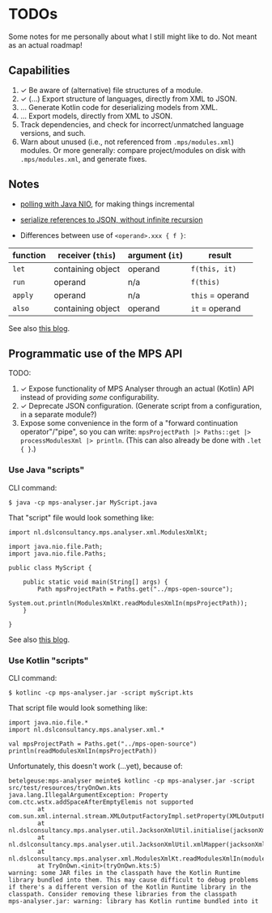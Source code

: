 # TODOs

Some notes for me personally about what I still might like to do.
Not meant as an actual roadmap!


## Capabilities

1. &#10003; Be aware of (alternative) file structures of a module.
1. &#10003; (...) Export structure of languages, directly from XML to JSON.
1. ... Generate Kotlin code for deserializing models from XML.
1. ... Export models, directly from XML to JSON.
1. Track dependencies, and check for incorrect/unmatched language versions, and such.
1. Warn about unused (i.e., not referenced from `.mps/modules.xml`) modules.
    Or more generally: compare project/modules on disk with `.mps/modules.xml`, and generate fixes.


## Notes

* [polling with Java NIO](https://dzone.com/articles/event-driven-architecture-over-polling-architecture), for making things incremental

* [serialize references to JSON, without infinite recursion](https://www.logicbig.com/tutorials/misc/jackson/json-identity-info-annotation.html)

* Differences between use of `<operand>.xxx { f }`:

| function | receiver (`this`) | argument (`it`) | result |
|---|---|---|---|
| `let` | containing object | operand | `f(this, it)` |
| `run` | operand | n/a | `f(this)` |
| `apply` | operand | n/a | `this` = operand |
| `also` | containing object | operand | `it` = operand |

See also [this blog](http://beust.com/weblog/2015/10/30/exploring-the-kotlin-standard-library/).


## Programmatic use of the MPS API

TODO:

1. &#10003; Expose functionality of MPS Analyser through an actual (Kotlin) API instead of providing _some_ configurability.
2. &#10003; Deprecate JSON configuration. (Generate script from a configuration, in a separate module?)
3. Expose some convenience in the form of a "forward continuation operator"/"pipe", so you can write: `mpsProjectPath |> Paths::get |> processModulesXml |> println`.
    (This can also already be done with `.let { }`.) 


### Use Java "scripts"

CLI command:

```
$ java -cp mps-analyser.jar MyScript.java
```

That "script" file would look something like:

```
import nl.dslconsultancy.mps.analyser.xml.ModulesXmlKt;

import java.nio.file.Path;
import java.nio.file.Paths;

public class MyScript {

    public static void main(String[] args) {
        Path mpsProjectPath = Paths.get("../mps-open-source");
        System.out.println(ModulesXmlKt.readModulesXmlIn(mpsProjectPath));
    }

}
```

See also [this blog](https://blog.codefx.org/java/scripting-java-shebang/).


### Use Kotlin "scripts"

CLI command:

```
$ kotlinc -cp mps-analyser.jar -script myScript.kts
```

That script file would look something like:

```
import java.nio.file.*
import nl.dslconsultancy.mps.analyser.xml.*

val mpsProjectPath = Paths.get("../mps-open-source")
println(readModulesXmlIn(mpsProjectPath))
```

Unfortunately, this doesn't work (...yet), because of:

```
betelgeuse:mps-analyser meinte$ kotlinc -cp mps-analyser.jar -script src/test/resources/tryOnOwn.kts 
java.lang.IllegalArgumentException: Property com.ctc.wstx.addSpaceAfterEmptyElemis not supported
        at com.sun.xml.internal.stream.XMLOutputFactoryImpl.setProperty(XMLOutputFactoryImpl.java:146)
        at nl.dslconsultancy.mps.analyser.util.JacksonXmlUtil.initialise(jacksonXmlUtil.kt:31)
        at nl.dslconsultancy.mps.analyser.util.JacksonXmlUtil.xmlMapper(jacksonXmlUtil.kt:36)
        at nl.dslconsultancy.mps.analyser.xml.ModulesXmlKt.readModulesXmlIn(modulesXml.kt:109)
        at TryOnOwn.<init>(tryOnOwn.kts:5)
warning: some JAR files in the classpath have the Kotlin Runtime library bundled into them. This may cause difficult to debug problems if there's a different version of the Kotlin Runtime library in the classpath. Consider removing these libraries from the classpath
mps-analyser.jar: warning: library has Kotlin runtime bundled into it
```

